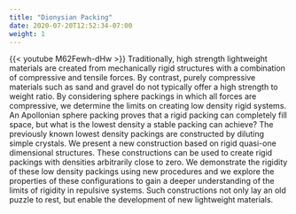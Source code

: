 ```yaml
---
title: "Dionysian Packing"
date: 2020-07-20T12:52:34-07:00
weight: 1
---
```

{{< youtube M62Fewh-dHw >}}
Traditionally, high strength lightweight materials are created from mechanically rigid structures with a combination of compressive and tensile forces. By contrast, purely compressive materials such as sand and gravel do not typically offer a high strength to weight ratio. By considering sphere packings in which all forces are compressive, we determine the limits on creating low density rigid systems. An Apollonian sphere packing proves that a rigid packing can completely fill space, but what is the lowest density a stable packing can achieve? The previously known lowest density packings are constructed by diluting simple crystals. We present a new construction based on rigid quasi-one dimensional structures. These constructions can be used to create rigid packings with densities arbitrarily close to zero. We demonstrate the rigidity of these low density packings using new procedures and we explore the properties of these configurations to gain a deeper understanding of the limits of rigidity in repulsive systems. Such constructions not only lay an old puzzle to rest, but enable the development of new lightweight materials.
